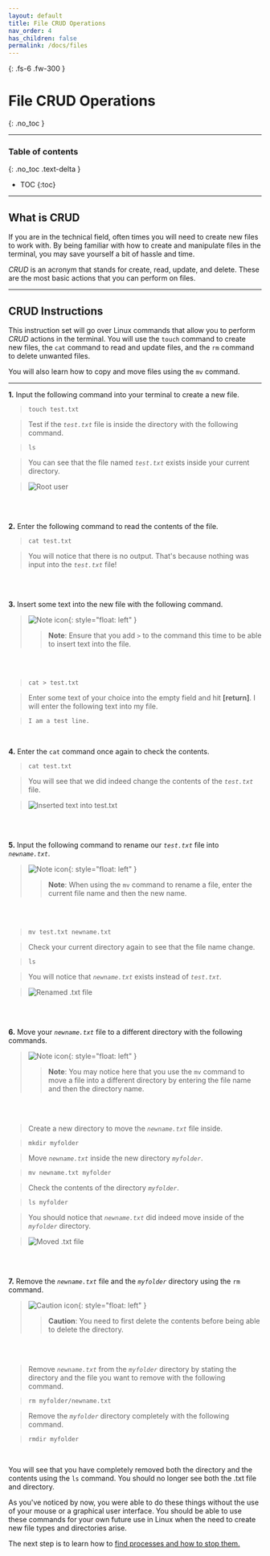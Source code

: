 ```yaml
---
layout: default
title: File CRUD Operations
nav_order: 4
has_children: false
permalink: /docs/files
---
```


{: .fs-6 .fw-300 }

# File CRUD Operations
{: .no_toc }

---

### Table of contents
{: .no_toc .text-delta }
* TOC
{:toc}

---

## What is CRUD

If you are in the technical field, often times you will need to create new files to work with. By being familiar with how to create and manipulate files in the terminal, you may save yourself a bit of hassle and time. 

_CRUD_ is an acronym that stands for create, read, update, and delete. These are the most basic actions that you can perform on files.

---

## CRUD Instructions

This instruction set will go over Linux commands that allow you to perform _CRUD_ actions in the terminal. You will use the `touch` command to create new files, the `cat` command to read and update files, and the `rm` command to delete unwanted files.

 You will also learn how to copy and move files using the `mv` command.

---

**1.** Input the following command into your terminal to create a new file.

>```
>touch test.txt
>```

>Test if the *`test.txt`* file is inside the directory with the following command.

>```
>ls
>```

>You can see that the file named *`test.txt`* exists inside your current directory.

>![Root user](https://github.com/dl90/linux-basics/blob/gh-pages/docs/images/files/rootuser.png?raw=true "Root user")
<br />
<br />

**2.** Enter the following command to read the contents of the file.

>```
>cat test.txt
>```

>You will notice that there is no output. That's because nothing was input into the *`test.txt`* file!
<br />
<br />

**3.** Insert some text into the new file with the following command.
<br />

>![Note icon](https://github.com/dl90/linux-basics/blob/gh-pages/docs/images/icons/note.png?raw=true "Note"){: style="float: left" }
>> **Note**: Ensure that you add *`>`* to the command this time to be able to insert text into the file.
<br />
<br />

>```
>cat > test.txt
>```

>Enter some text of your choice into the empty field and hit **[return]**. I will enter the following text into my file.

>```
>I am a test line.
>```
<br />

**4.** Enter the `cat` command once again to check the contents.

>```
>cat test.txt
>```

>You will see that we did indeed change the contents of the *`test.txt`* file.

>![Inserted text into test.txt](https://github.com/dl90/linux-basics/blob/gh-pages/docs/images/files/insert-text.png?raw=true "test.txt has contents")
<br />
<br />

**5.** Input the following command to rename our *`test.txt`* file into *`newname.txt`*.
<br />

>![Note icon](https://github.com/dl90/linux-basics/blob/gh-pages/docs/images/icons/note.png?raw=true "Note"){: style="float: left" }
>> **Note**: When using the `mv` command to rename a file, enter the current file name and then the new name.
<br />
<br />

>```
>mv test.txt newname.txt
>```

>Check your current directory again to see that the file name change.

>```
>ls
>```

>You will notice that *`newname.txt`* exists instead of *`test.txt`*.

>![Renamed .txt file](https://github.com/dl90/linux-basics/blob/gh-pages/docs/images/files/renamed.png?raw=true "Renamed .txt file.")
<br />
<br />

**6.** Move your *`newname.txt`* file to a different directory with the following commands.
<br />

>![Note icon](https://github.com/dl90/linux-basics/blob/gh-pages/docs/images/icons/note.png?raw=true "Note"){: style="float: left" }
>> **Note**: You may notice here that you use the `mv` command to move a file into a different directory by entering the file name and then the directory name.
<br />
<br />

>Create a new directory to move the *`newname.txt`* file inside.

>```
>mkdir myfolder
>```

> Move *`newname.txt`* inside the new directory *`myfolder`*.

>```
>mv newname.txt myfolder
>```

>Check the contents of the directory *`myfolder`*.

>```
>ls myfolder
>```

>You should notice that *`newname.txt`* did indeed move inside of the *`myfolder`* directory.

>![Moved .txt file](https://github.com/dl90/linux-basics/blob/gh-pages/docs/images/files/moved.png?raw=true "Moved .txt file.")
<br />
<br />

**7.** Remove the *`newname.txt`* file and the *`myfolder`* directory using the `rm` command.
<br />

>![Caution icon](https://github.com/dl90/linux-basics/blob/gh-pages/docs/images/icons/caution.png?raw=true "Caution"){: style="float: left" } 
>> **Caution**: You need to first delete the contents before being able to delete the directory.
<br />
<br />

>Remove *`newname.txt`* from the *`myfolder`* directory by stating the directory and the file you want to remove with the following command.

>```
>rm myfolder/newname.txt
>```

>Remove the *`myfolder`* directory completely with the following command.

>```
>rmdir myfolder
>```
<br />

You will see that you have completely removed both the directory and the contents using the `ls` command. You should no longer see both the .txt file and directory.

As you've noticed by now, you were able to do these things without the use of your mouse or a graphical user interface. You should be able to use these commands for your own future use in Linux when the need to create new file types and directories arise.

The next step is to learn how to [find processes and how to stop them.](https://dl90.github.io/linux-basics/docs/processes)
